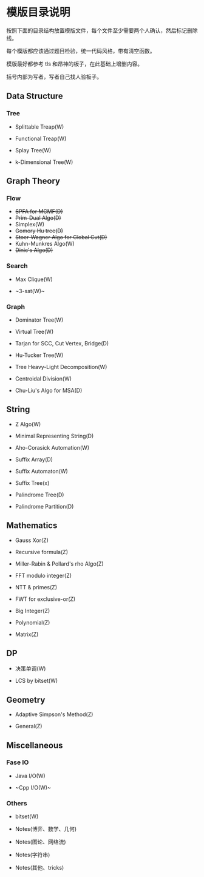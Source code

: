 # 模版目录说明

按照下面的目录结构放置模版文件，每个文件至少需要两个人确认，然后标记删除线。

每个模版都应该通过题目检验，统一代码风格，带有清空函数。

模版最好都参考 tls 和昂神的板子，在此基础上增删内容。

括号内部为写者，写者自己找人验板子。

## Data Structure

### Tree

- Splittable Treap(W)

- Functional Treap(W)

- Splay Tree(W)

- k-Dimensional Tree(W)

## Graph Theory

### Flow

- ~~SPFA for MCMF(D)~~
- ~~Prim-Dual Algo(D)~~
- Simplex(W)
- ~~Gomory Hu tree(D)~~
- ~~Stoer-Wagner Algo for Global Cut(D)~~
- Kuhn-Munkres Algo(W)
- ~~Dinic's Algo(D)~~

### Search

- Max Clique(W)

- ~3-sat(W)~

### Graph

- Dominator Tree(W)

- Virtual Tree(W)

- Tarjan for SCC, Cut Vertex, Bridge(D)

- Hu-Tucker Tree(W)

- Tree Heavy-Light Decomposition(W)

- Centroidal Division(W)

- Chu-Liu's Algo for MSA(D)

## String

- Z Algo(W)

- Minimal Representing String(D)

- Aho-Corasick Automation(W)

- Suffix Array(D)

- Suffix Automaton(W)

- Suffix Tree(x)

- Palindrome Tree(D)

- Palindrome Partition(D)

## Mathematics

- Gauss Xor(Z)

- Recursive formula(Z)

- Miller-Rabin & Pollard's rho Algo(Z)

- FFT modulo integer(Z)

- NTT & primes(Z)

- FWT for exclusive-or(Z)

- Big Integer(Z)

- Polynomial(Z)

- Matrix(Z)

## DP

- 决策单调(W)

- LCS by bitset(W)

## Geometry

- Adaptive Simpson's Method(Z)

- General(Z)

## Miscellaneous

### Fase IO

- Java I/O(W)

- ~Cpp I/O(W)~

### Others

- bitset(W)

- Notes(博弈、数学、几何)

- Notes(图论、网络流)

- Notes(字符串)

- Notes(其他、tricks)
